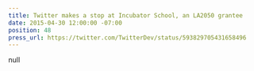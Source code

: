 ```yaml
---
title: Twitter makes a stop at Incubator School, an LA2050 grantee
date: 2015-04-30 12:00:00 -07:00
position: 48
press_url: https://twitter.com/TwitterDev/status/593829705431658496
---
```


null
